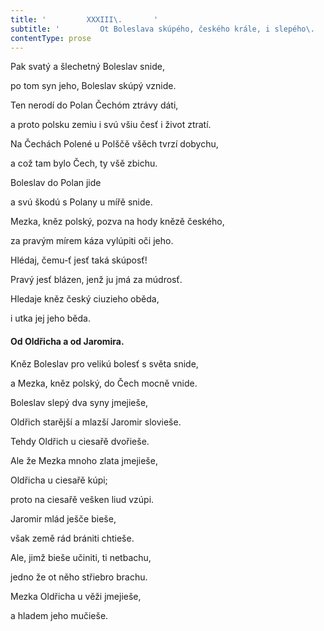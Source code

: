 ```yaml
---
title: '         XXXIII\.       '
subtitle: '         Ot Boleslava skúpého, českého krále, i slepého\.       '
contentType: prose
---
```


<section>

Pak svatý a šlechetný Boleslav snide,

po tom syn jeho, Boleslav skúpý vznide.

Ten nerodí do Polan Čechóm ztrávy dáti,

a proto polsku zemiu i svú všiu česť i život ztratí.

Na Čechách Polené u Polščě všěch tvrzí dobychu,

a což tam bylo Čech, ty všě zbichu.

Boleslav do Polan jide

a svú škodú s Polany u mířě snide.

Mezka, kněz polský, pozva na hody knězě českého,

za pravým mírem káza vylúpiti oči jeho.

Hlédaj, čemu-ť jesť taká skúposť!

Pravý jesť blázen, jenž ju jmá za múdrosť.

Hledaje kněz český ciuzieho oběda,

i utka jej jeho běda.

#### Od Oldřicha a od Jaromira.

Kněz Boleslav pro velikú bolesť s světa snide,

a Mezka, kněz polský, do Čech mocně vnide.

Boleslav slepý dva syny jmejieše,

Oldřich starější a mlazší Jaromir slovieše.

Tehdy Oldřich u ciesařě dvořieše.

Ale že Mezka mnoho zlata jmejieše,

Oldřicha u ciesařě kúpi;

proto na ciesařě vešken liud vzúpi.

Jaromir mlád ješče bieše,

však země rád brániti chtieše.

Ale, jimž bieše učiniti, ti netbachu,

jedno že ot něho střiebro brachu.

Mezka Oldřicha u věži jmejieše,

a hladem jeho mučieše.

</section>
